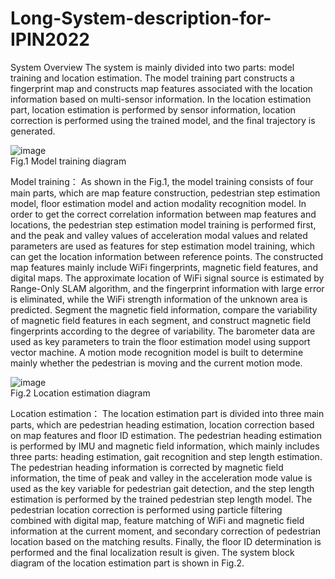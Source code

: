 # Long-System-description-for-IPIN2022
System Overview
The system is mainly divided into two parts: model training and location estimation. The model training part constructs a fingerprint map and constructs map features associated with the location information based on multi-sensor information. In the location estimation part, location estimation is performed by sensor information, location correction is performed using the trained model, and the final trajectory is generated.

 ![image](https://user-images.githubusercontent.com/108048503/176123608-accb8e59-3909-4173-8cfa-84e28cd507a5.png)  
Fig.1 Model training diagram 

Model training：
As shown in the Fig.1, the model training consists of four main parts, which are map feature construction, pedestrian step estimation model, floor estimation model and action modality recognition model. In order to get the correct correlation information between map features and locations, the pedestrian step estimation model training is performed first, and the peak and valley values of acceleration modal values and related parameters are used as features for step estimation model training, which can get the location information between reference points.
The constructed map features mainly include WiFi fingerprints, magnetic field features, and digital maps. The approximate location of WiFi signal source is estimated by Range-Only SLAM algorithm, and the fingerprint information with large error is eliminated, while the WiFi strength information of the unknown area is predicted. Segment the magnetic field information, compare the variability of magnetic field features in each segment, and construct magnetic field fingerprints according to the degree of variability. The barometer data are used as key parameters to train the floor estimation model using support vector machine. A motion mode recognition model is built to determine mainly whether the pedestrian is moving and the current motion mode.

 ![image](https://user-images.githubusercontent.com/108048503/176123447-590d20ad-e12b-48d8-ae75-903f66a77665.png)  
Fig.2 Location estimation diagram 

Location estimation：
The location estimation part is divided into three main parts, which are pedestrian heading estimation, location correction based on map features and floor ID estimation. The pedestrian heading estimation is performed by IMU and magnetic field information, which mainly includes three parts: heading estimation, gait recognition and step length estimation. The pedestrian heading information is corrected by magnetic field information, the time of peak and valley in the acceleration mode value is used as the key variable for pedestrian gait detection, and the step length estimation is performed by the trained pedestrian step length model. The pedestrian location correction is performed using particle filtering combined with digital map, feature matching of WiFi and magnetic field information at the current moment, and secondary correction of pedestrian location based on the matching results. Finally, the floor ID determination is performed and the final localization result is given. The system block diagram of the location estimation part is shown in Fig.2.

